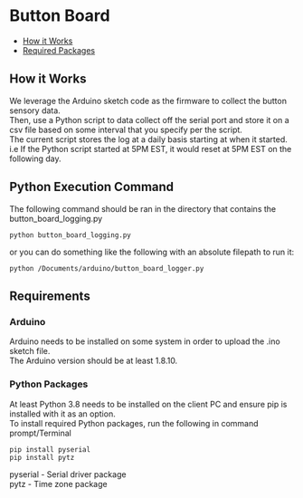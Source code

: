 # Button Board
- [How it Works](#How-it-Works)
- [Required Packages](#Required-Packages)

## How it Works
We leverage the Arduino sketch code as the firmware to collect the button sensory data.\
Then, use a Python script to data collect off the serial port and store it on a csv file 
based on some interval that you specify per the script.\
The current script stores the log at a daily basis starting at when it started.\
i.e If the Python script started at 5PM EST, it would reset at 5PM EST on the following day.

## Python Execution Command
The following command should be ran in the directory that contains the button_board_logging.py
```
python button_board_logging.py
```
or you can do something like the following with an absolute filepath to run it:
```
python /Documents/arduino/button_board_logger.py
```
## Requirements

### Arduino 
Arduino needs to be installed on some system in order to upload the .ino sketch file.\
The Arduino version should be at least 1.8.10.

### Python Packages
At least Python 3.8 needs to be installed on the client PC and ensure pip is installed with it as an option.\
To install required Python packages, run the following in command prompt/Terminal
```
pip install pyserial
pip install pytz 
```
pyserial - Serial driver package\
pytz - Time zone package